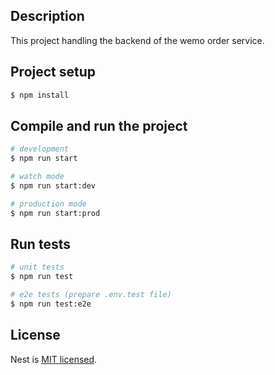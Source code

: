 ## Description
This project handling the backend of the wemo order service.

## Project setup
```bash
$ npm install
```

## Compile and run the project

```bash
# development
$ npm run start

# watch mode
$ npm run start:dev

# production mode
$ npm run start:prod
```

## Run tests

```bash
# unit tests
$ npm run test

# e2e tests (prepare .env.test file)
$ npm run test:e2e
```

## License

Nest is [MIT licensed](https://github.com/nestjs/nest/blob/master/LICENSE).

